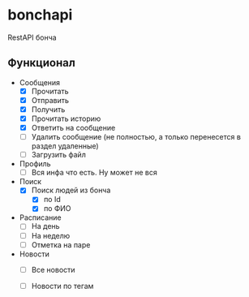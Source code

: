 # bonchapi
RestAPI бонча
## Функционал
 - Сообщения
   - [x] Прочитать
   - [x] Отправить
   - [x] Получить
   - [x] Прочитать историю
   - [x] Ответить на сообщение
   - [ ] Удалить сообщение (не полностью, а только перенесется в раздел удаленные)
   - [ ] Загрузить файл
 - Профиль
   - [ ] Вся инфа что есть. Ну может не вся
 - Поиск
   - [x] Поиск людей из бонча 
     - [x] по Id
     - [x] по ФИО 
 - Расписание
   - [ ] На день
   - [ ] На неделю
   - [ ] Отметка на паре
 - Новости
   - [ ] Все новости
   - [ ] Новости по тегам
 
